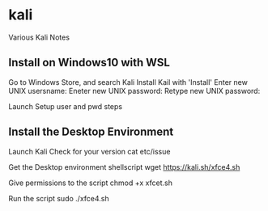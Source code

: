 # kali
Various Kali Notes

## Install on Windows10 with WSL

Go to Windows Store, and search Kali
Install Kail with 'Install'
Enter new UNIX usersname:
Eneter new UNIX password:
Retype new UNIX password:

Launch
Setup user and pwd steps

## Install the Desktop Environment
Launch Kali
Check for your version
cat etc/issue

Get the Desktop environment shellscript
wget https://kali.sh/xfce4.sh

Give permissions to the script
chmod +x xfcet.sh

Run the script
sudo ./xfce4.sh


